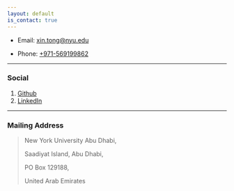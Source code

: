 ```yaml
---
layout: default
is_contact: true
---
```


* Email: [xin.tong@nyu.edu](mailto:xin.tong@nyu.edu)

* Phone: [+971-569199862](tel:+971-569199862)

---

### Social

1. [Github](https://github.com/CynthiaTong)
2. [LinkedIn](https://www.linkedin.com/in/xin-tong-470bbb86/)

---
### Mailing Address

> New York University Abu Dhabi,
>
> Saadiyat Island, Abu Dhabi,
>
> PO Box 129188,
>
> United Arab Emirates

